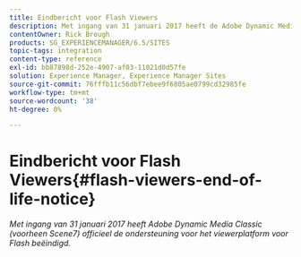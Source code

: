 ```yaml
---
title: Eindbericht voor Flash Viewers
description: Met ingang van 31 januari 2017 heeft de Adobe Dynamic Media Claasic officieel de ondersteuning voor het viewerplatform voor Flash beëindigd.
contentOwner: Rick Brough
products: SG_EXPERIENCEMANAGER/6.5/SITES
topic-tags: integration
content-type: reference
exl-id: bb87898d-252e-4907-af03-11021d0d57fe
solution: Experience Manager, Experience Manager Sites
source-git-commit: 76fffb11c56dbf7ebee9f6805ae0799cd32985fe
workflow-type: tm+mt
source-wordcount: '38'
ht-degree: 0%

---
```


# Eindbericht voor Flash Viewers{#flash-viewers-end-of-life-notice}

*Met ingang van 31 januari 2017 heeft Adobe Dynamic Media Classic (voorheen Scene7) officieel de ondersteuning voor het viewerplatform voor Flash beëindigd.*

<!-- *For more information about this important change, see the following FAQ website:*

[https://docs.adobe.com/content/docs/en/aem/6-1/administer/integration/marketing-cloud/scene7/flash-eol.html](https://docs.adobe.com/content/docs/en/aem/6-1/administer/integration/marketing-cloud/scene7/flash-eol.html). -->
